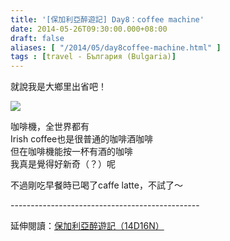 ```yaml
---
title: '[保加利亞醉遊記] Day8：coffee machine'
date: 2014-05-26T09:30:00.000+08:00
draft: false
aliases: [ "/2014/05/day8coffee-machine.html" ]
tags : [travel - България (Bulgaria)]
---
```


就說我是大鄉里出省吧！  

![](/images/bulgaria8c.jpg)

咖啡機，全世界都有  
Irish coffee也是很普通的咖啡酒咖啡  
但在咖啡機能按一杯有酒的咖啡  
我真是覺得好新奇（？）呢  
  
不過剛吃早餐時已喝了caffe latte，不試了～  
  
\-----------------------------------------------  
  
延伸閱讀：[保加利亞醉遊記（14D16N）](https://hidie.net/bulgaria14d16n/)
